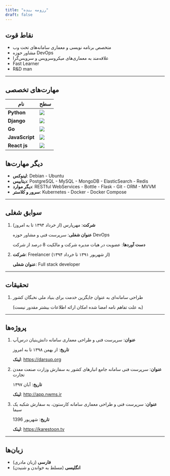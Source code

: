 ```yaml
---
title: "رزومه بنده"
draft: false
---
```


## نقاط قوت

- متخصص برنامه نویسی و معماری سامانه‌های تحت وب
- مشاور حوزه DevOps
- علاقه‌مند به معماری‌های میکروسرویس و سرویس‌گرا
- Fast Learner
- R&D man 

---

## مهارت‌های تخصصی

| نام            | سطح                     |
| ---------- | ------------------- |
| **Python** | ![](/img/skill_5.png) |
| **Django** | ![](/img/skill_5.png) |
| **Go**     | ![](/img/skill_3.png) |
| **JavaScript** | ![](/img/skill_4.5.png) |
| **React js** | ![](/img/skill_4.5.png) |

## دیگر مهارت‌ها

- **لینوکس**: Debian - Ubuntu
- **دیتابیس**: PostgreSQL - MySQL - MongoDB - ElasticSearch - Redis
- **دیگر موارد**: RESTful WebServices - Bottle - Flask - Git - ORM - MVVM
- **سرور و کلاستر**: Kubernetes - Docker - Docker Compose

---

## سوابق شغلی

1. **شرکت**: مهرپارس (از خرداد ۱۳۹۴ تا به امروز)

	**عنوان شغلی**: سرپرست فنی و مشاور حوزه DevOps
  
	**دست آوردها**: عضویت در هیات مدیره شرکت و مالکیت 8 درصد از شرکت

2. **شرکت**: Freelancer (از شهریور ۱۳۹۱ تا خرداد ۱۳۹۴)

	**عنوان شغلی**: Full stack developer

---

## تحقیقات

1. طراحی سامانه‌ای به عنوان جایگزین خدمت برای بنیاد ملی نخبگان کشور

	(به علت تفاهم نامه امضا شده امکان ارائه اطلاعات بیشتر مقدور نیست)

---

## پروژه‌ها

1. **عنوان**: سرپرست فنی و طراحی معماری سامانه دانش‌بنیان درس‌آپ

    **تاریخ**: از بهمن ۱۳۹۸ تا به امروز
    
    **لینک**: https://darsup.org

2. **عنوان**: سرپرست فنی سامانه جامع انبارهای کشور به سفارش وزارت صنعت معدن تجارت

    **تاریخ**: آبان ۱۳۹۷

    **لینک**: http://app.nwms.ir 

3. **عنوان**: سرپرست فنی و طراحی معماری سامانه کارستون، به سفارش شکبه یک سیما

    **تاریخ**: شهریور 1396 

    **لینک**: https://karestoon.tv

---

## زبان‌ها

- **فارسی** (زبان مادری)
- **انگلیسی** (مسلط به خواندن و شنیدن)
